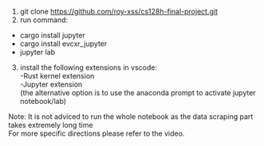 1. git clone https://github.com/roy-xss/cs128h-final-project.git <br>
2. run command:<br> 
- cargo install jupyter <br>
- cargo install evcxr_jupyter <br>
- jupyter lab <br>
3. install the following extensions in vscode: <br>
-Rust kernel extension <br>
-Jupyter extension <br>
(the alternative option is to use the anaconda prompt to activate jupyter notebook/lab) <br>

Note: It is not adviced to run the whole notebook as the data scraping part takes extremely long time <br> 
For more specific directions please refer to the video.
